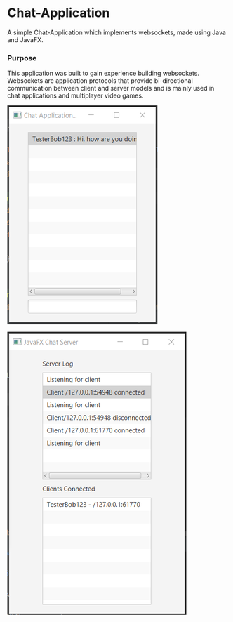 # Chat-Application
A simple Chat-Application which implements websockets, made using Java and JavaFX. 

### Purpose 
This application was built to gain experience building websockets. Websockets are application protocols that provide bi-directional communication between client and server models and is mainly used in chat applications and multiplayer video games. 

![Client Window](/screenshots/client_window_s1.png)


![Server Window](/screenshots/server_window_s1.png)
